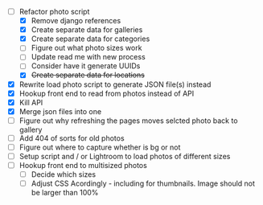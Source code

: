 - [ ] Refactor photo script
    - [x] Remove django references
    - [x] Create separate data for galleries
    - [x] Create separate data for categories
    - [ ] Figure out what photo sizes work
    - [ ] Update read me with new process
    - [ ] Consider have it generate UUIDs
    - [x] ~~Create separate data for locations~~
- [x] Rewrite load photo script to generate JSON file(s) instead
- [x] Hookup front end to read from photos instead of API
- [x] Kill API
- [x] Merge json files into one
- [ ] Figure out why refreshing the pages moves selcted photo back to gallery
- [ ] Add 404 of sorts for old photos
- [ ] Figure out where to capture whether is bg or not
- [ ] Setup script and / or Lightroom to load photos of different sizes
- [ ] Hookup front end to multisized photos
    - [ ] Decide which sizes
    - [ ] Adjust CSS Acordingly - including for thumbnails. Image should not be larger than 100%